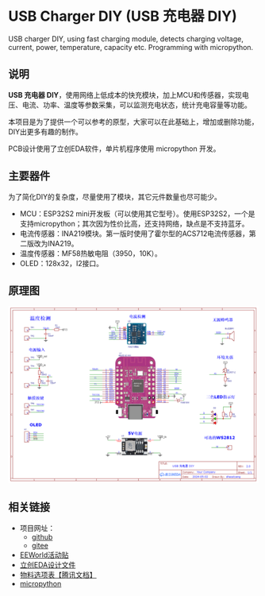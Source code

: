 # USB Charger DIY (USB 充电器 DIY)


USB charger DIY, using fast charging module, detects charging voltage, current, power, temperature, capacity etc. Programming with micropython.


## 说明

**USB 充电器 DIY**，使用网络上低成本的快充模块，加上MCU和传感器，实现电压、电流、功率、温度等参数采集，可以监测充电状态，统计充电容量等功能。

本项目是为了提供一个可以参考的原型，大家可以在此基础上，增加或删除功能，DIY出更多有趣的制作。

PCB设计使用了立创EDA软件，单片机程序使用 micropython 开发。


## 主要器件

为了简化DIY的复杂度，尽量使用了模块，其它元件数量也尽可能少。

- MCU：ESP32S2 mini开发板（可以使用其它型号）。使用ESP32S2，一个是支持micropython；其次因为性价比高，还支持网络，缺点是不支持蓝牙。
- 电流传感器：INA219模块。第一版时使用了霍尔型的ACS712电流传感器，第二版改为INA219。
- 温度传感器：MF58热敏电阻（3950，10K）。
- OLED：128x32，I2接口。


## 原理图

![](sch.png)


## 相关链接

- 项目网址：
    - [github](https://github.com/shaoziyang/USBChargerDIY)
    - [gitee](https://gitee.com/shaoziyang/usb-charger-diy)
- [EEWorld活动贴](https://bbs.eeworld.com.cn/search.php?mod=forum&api=yes&searchsubmit=yes&kw=%A1%BEUSB%B3%E4%B5%E7%C6%F7DIY%A1%BF)
- [立创EDA设计文件](https://oshwhub.com/shao.ziyang/USB_Charge_DIY_V2)
- [物料选项表【腾讯文档】](https://docs.qq.com/sheet/DZXRCeWhxc0VWbFZu)
- [micropython](https://micropython.org)
